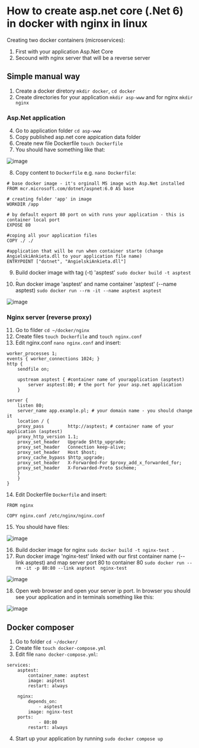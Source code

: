 # How to create asp.net core (.Net 6) in docker with nginx in linux

Creating two docker containers (microservices):
1. First with your application Asp.Net Core
2. Secound with nginx server that will be a reverse server

## Simple manual way

1. Create a docker diretory `mkdir docker`, `cd docker`
2. Create directories for your application `mkdir asp-www` and for nginx `mkdir nginx`
### Asp.Net application
4. Go to application folder `cd asp-www`
5. Copy published asp.net core appication data folder
6. Create new file Dockerfile `touch Dockerfile` 
7. You should have something like that:

![image](https://user-images.githubusercontent.com/54003204/201540226-60880aaf-bcad-4e3a-b9da-b3c92e36705d.png)

8. Copy content to `Dockerfile` e.g. `nano Dockerfile`:

```
# base docker image - it's orginall MS image with Asp.Net installed
FROM mcr.microsoft.com/dotnet/aspnet:6.0 AS base 

# creating folder 'app' in image
WORKDIR /app

# by default export 80 port on with runs your application - this is container local port
EXPOSE 80 

#coping all your application files
COPY ./ ./ 

#application that will be run when container starte (change AngielskiAnkieta.dll to your application file name)
ENTRYPOINT ["dotnet", "AngielskiAnkieta.dll"] 
```

9. Build docker image with tag (-t) 'asptest' `sudo docker build -t asptest .`
10. Run docker image 'asptest' and name container 'asptest' (--name asptest) `sudo docker run --rm -it --name asptest asptest`

![image](https://user-images.githubusercontent.com/54003204/201541526-73e48979-d590-4f9e-a154-895013225b1c.png)

### Nginx server (reverse proxy)
11. Go to filder `cd ~/docker/nginx`
12. Create files `touch Dockerfile` and `touch nginx.conf`
13. Edit nginx.conf `nano nginx.conf` and insert:

```
worker_processes 1;
events { worker_connections 1024; }
http {
    sendfile on;

    upstream asptest { #container name of yourapplication (asptest)
	    server asptest:80; # the port for your asp.net application
    }
    
server {
	listen 80;
	server_name app.example.pl; # your domain name - you should change it
	location / {
	proxy_pass         http://asptest; # container name of your application (asptest)
	proxy_http_version 1.1;
	proxy_set_header   Upgrade $http_upgrade;
	proxy_set_header   Connection keep-alive;
	proxy_set_header   Host $host;
	proxy_cache_bypass $http_upgrade;
	proxy_set_header   X-Forwarded-For $proxy_add_x_forwarded_for;
	proxy_set_header   X-Forwarded-Proto $scheme;
	}
    }
}
```

14. Edit Dockerfile `Dockerfile` and insert:

```
FROM nginx

COPY nginx.conf /etc/nginx/nginx.conf
```

15. You should have files:

![image](https://user-images.githubusercontent.com/54003204/201540733-a75caede-bef4-4f71-a04a-01239b0ab772.png)

16. Build docker image for nginx `sudo docker build -t nginx-test .`
17. Run docker image 'nginx-test' linked with our first container name (--link asptest) and map server port 80 to container 80 
`sudo docker run --rm -it -p 80:80 --link asptest  nginx-test`

![image](https://user-images.githubusercontent.com/54003204/201541700-e41698c3-caca-4bbc-9c5f-7340af7fadd9.png)

18. Open web browser and open your server ip port. In browser you should see your application and in terminals something like this:

![image](https://user-images.githubusercontent.com/54003204/201541797-d7e00618-87cb-4be9-9aaa-2f39517efa21.png)


## Docker composer
1. Go to folder `cd ~/docker/`
2. Create file `touch docker-compose.yml`
3. Edit file `nano docker-compose.yml`:

```
services:
    asptest:
    	container_name: asptest
        image: asptest
        restart: always
 
    nginx:
        depends_on:
            - asptest
        image: nginx-test
	ports:
            - 80:80
        restart: always
```
4.  Start up your application by running `sudo docker compose up`
